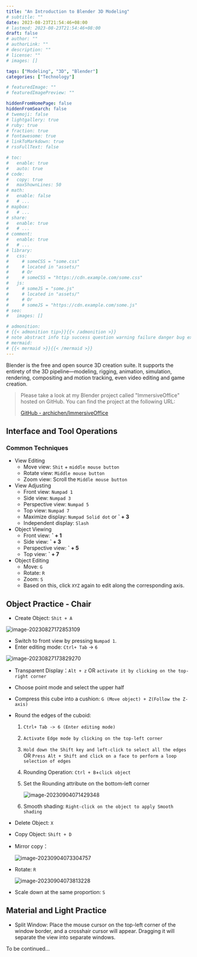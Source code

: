 ```yaml
---
title: "An Introduction to Blender 3D Modeling"
# subtitle: ""
date: 2023-08-23T21:54:46+08:00
# lastmod: 2023-08-23T21:54:46+08:00
draft: false
# author: ""
# authorLink: ""
# description: ""
# license: ""
# images: []

tags: ["Modeling", "3D", "Blender"]
categories: ["Technology"]

# featuredImage: ""
# featuredImagePreview: ""

hiddenFromHomePage: false
hiddenFromSearch: false
# twemoji: false
# lightgallery: true
# ruby: true
# fraction: true
# fontawesome: true
# linkToMarkdown: true
# rssFullText: false

# toc:
#   enable: true
#   auto: true
# code:
#   copy: true
#   maxShownLines: 50
# math:
#   enable: false
#   # ...
# mapbox:
#   # ...
# share:
#   enable: true
#   # ...
# comment:
#   enable: true
#   # ...
# library:
#   css:
#     # someCSS = "some.css"
#     # located in "assets/"
#     # Or
#     # someCSS = "https://cdn.example.com/some.css"
#   js:
#     # someJS = "some.js"
#     # located in "assets/"
#     # Or
#     # someJS = "https://cdn.example.com/some.js"
# seo:
#   images: []

# admonition:
# {{< admonition tip>}}{{< /admonition >}}
# note abstract info tip success question warning failure danger bug example quote
# mermaid:
# {{< mermaid >}}{{< /mermaid >}}
---
```


Blender is the free and open source 3D creation suite. It supports the entirety of the 3D pipeline—modeling, rigging, animation, simulation, rendering, compositing and motion tracking, even video editing and game creation.

<!--more-->

> Please take a look at my Blender project called "ImmersiveOffice" hosted on GitHub. You can find the project at the following URL: 
>
> [GitHub - archichen/ImmersiveOffice](https://github.com/archichen/ImmersiveOffice)

## Interface and Tool Operations

### Common Techniques

+ View Editing
  + Move view: `Shit` + `middle mouse button`
  + Rotate view: `Middle mouse button`
  + Zoom view: Scroll the `Middle mouse button`
+ View Adjusting
  + Front view:  `Numpad 1`
  + Side view: `Numpad 3`
  + Perspective view: `Numpad 5`
  + Top view: `Numpad 7`
  + Maximize display: `Numpad Solid dot` or **` + 3**
  + Independent display: `Slash`
+ Object Viewing
  + Front view:  **` + 1**
  + Side view: **` + 3**
  + Perspective view: **` + 5**
  + Top view: **` + 7**
+ Object Editing
  + Move: `G`
  + Rotate: `R`
  + Zoom: `S`
  + Based on this, click `XYZ` again to edit along the corresponding axis.

## Object Practice - Chair

+ Create Object: `Shit + A`

![image-20230827172853109](image-20230827172853109.png " ")

+ Switch to front view by pressing `Numpad 1`.
+ Enter editing mode: `Ctrl+ Tab` -> `6`

![image-20230827173829270](image-20230827173829270.png " ")

+ Transparent Display：`Alt + z` OR `activate it by clicking on the top-right corner`

+ Choose point mode and select the upper half

+ Compress this cube into a cushion: `G (Move object) + Z(Follow the Z-axis)`

+ Round the edges of the cuboid:

  1. `Ctrl+ Tab -> 6 (Enter editing mode)`

  2. `Activate Edge mode by clicking on the top-left corner`

  3. `Hold down the Shift key and left-click to select all the edges` OR `Press Alt + Shift and click on a face to perform a loop selection of edges`

  4. Rounding Operation: `Ctrl + B`+`click object`

  5. Set the Rounding attribute on the bottom-left corner

     ![image-20230904071429348](image-20230904071429348.png " ")

  6. Smooth shading: `Right-click on the object to apply Smooth shading`

+ Delete Object: `X`

+ Copy Object: `Shift + D`

+ Mirror copy：

  ![image-20230904073304757](image-20230904073304757.png " ")

+ Rotate: `R`

  ![image-20230904073813228](image-20230904073813228.png " ")

+ Scale down at the same proportion: `S`

## Material and Light Practice

+ Split Window: Place the mouse cursor on the top-left corner of the window border, and a crosshair cursor will appear. Dragging it will separate the view into separate windows.







To be continued...
